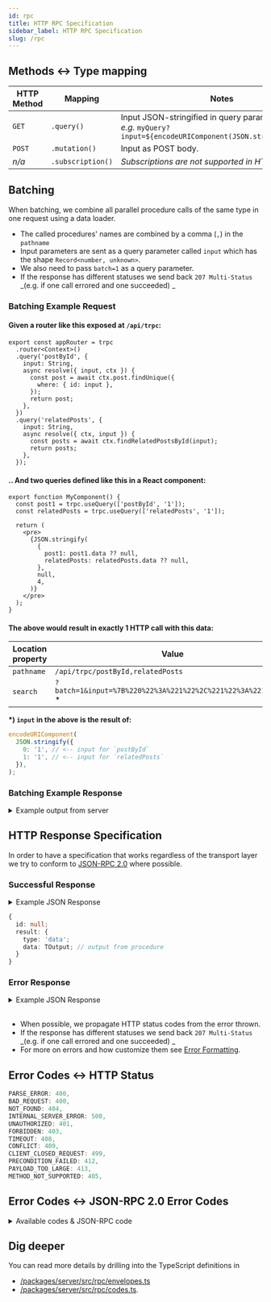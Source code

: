 ```yaml
---
id: rpc
title: HTTP RPC Specification
sidebar_label: HTTP RPC Specification
slug: /rpc
---
```


## Methods \<-> Type mapping

| HTTP Method  | Mapping           | Notes                                                                                                         |
| ------------ | ----------------- | ------------------------------------------------------------------------------------------------------------- |
| `GET`        | `.query()`        | Input JSON-stringified in query param.<br/>_e.g._ `myQuery?input=${encodeURIComponent(JSON.stringify(input))` |
| `POST`       | `.mutation()`     | Input as POST body.                                                                                           |
| <em>n/a</em> | `.subscription()` | <em>Subscriptions are not supported in HTTP transport</em>                                                    |

## Batching

When batching, we combine all parallel procedure calls of the same type in one request using a data loader.

- The called procedures' names are combined by a comma (`,`) in the `pathname`
- Input parameters are sent as a query parameter called `input` which has the shape `Record<number, unknown>`.
- We also need to pass `batch=1` as a query parameter.
- If the response has different statuses we send back `207 Multi-Status` _(e.g. if one call errored and one succeeded) _

### Batching Example Request

#### Given a router like this exposed at `/api/trpc`:

```tsx title='server/router.ts'
export const appRouter = trpc
  .router<Context>()
  .query('postById', {
    input: String,
    async resolve({ input, ctx }) {
      const post = await ctx.post.findUnique({
        where: { id: input },
      });
      return post;
    },
  })
  .query('relatedPosts', {
    input: String,
    async resolve({ ctx, input }) {
      const posts = await ctx.findRelatedPostsById(input);
      return posts;
    },
  });
```

#### .. And two queries defined like this in a React component:

```tsx title='MyComponent.tsx'
export function MyComponent() {
  const post1 = trpc.useQuery(['postById', '1']);
  const relatedPosts = trpc.useQuery(['relatedPosts', '1']);

  return (
    <pre>
      {JSON.stringify(
        {
          post1: post1.data ?? null,
          relatedPosts: relatedPosts.data ?? null,
        },
        null,
        4,
      )}
    </pre>
  );
}
```

#### The above would result in exactly 1 HTTP call with this data:

| Location property | Value                                                           |
| ----------------- | --------------------------------------------------------------- |
| `pathname`        | `/api/trpc/postById,relatedPosts`                               |
| `search`          | `?batch=1&input=%7B%220%22%3A%221%22%2C%221%22%3A%221%22%7D` \* |

**\*) `input` in the above is the result of:**

```ts
encodeURIComponent(
  JSON.stringify({
    0: '1', // <-- input for `postById`
    1: '1', // <-- input for `relatedPosts`
  }),
);
```

### Batching Example Response

<details>
  <summary>Example output from server</summary>

```json
[
  // result for `postById`
  {
    "id": null,
    "result": {
      "type": "data",
      "data": {
        "id": "1",
        "title": "Hello tRPC",
        "body": "..."
        // ...
      }
    }
  },
  // result for `relatedPosts`
  {
    "id": null,
    "result": {
      "type": "data",
      "data": [
        /* ... */
      ]
    }
  }
]
```

</details>

## HTTP Response Specification

In order to have a specification that works regardless of the transport layer we try to conform to [JSON-RPC 2.0](https://www.jsonrpc.org/specification) where possible.

### Successful Response

<details><summary>Example JSON Response</summary>

```json
{
  "id": null,
  "result": {
    "type": "data",
    "data": {
      "id": "1",
      "title": "Hello tRPC",
      "body": "..."
    }
  }
}
```

</details>

```ts
{
  id: null;
  result: {
    type: 'data';
    data: TOutput; // output from procedure
  }
}
```

### Error Response

<details><summary>Example JSON Response</summary>

```json
[
  {
    "id": null,
    "error": {
      "json": {
        "message": "Something went wrong",
        "code": -32600, // JSON-RPC 2.0 code
        "data": {
          // Extra, customizable, meta data
          "code": "INTERNAL_SERVER_ERROR",
          "httpStatus": 500,
          "stack": "...",
          "path": "post.add"
        }
      }
    }
  }
]
```

</details>
<br/>

- When possible, we propagate HTTP status codes from the error thrown.
- If the response has different statuses we send back `207 Multi-Status` _(e.g. if one call errored and one succeeded) _
- For more on errors and how customize them see [Error Formatting](../server/error-formatting.md).

## Error Codes <-> HTTP Status

```ts
PARSE_ERROR: 400,
BAD_REQUEST: 400,
NOT_FOUND: 404,
INTERNAL_SERVER_ERROR: 500,
UNAUTHORIZED: 401,
FORBIDDEN: 403,
TIMEOUT: 408,
CONFLICT: 409,
CLIENT_CLOSED_REQUEST: 499,
PRECONDITION_FAILED: 412,
PAYLOAD_TOO_LARGE: 413,
METHOD_NOT_SUPPORTED: 405,
```

## Error Codes <-> JSON-RPC 2.0 Error Codes

<details><summary>Available codes & JSON-RPC code</summary>

```ts
/**
 * JSON-RPC 2.0 Error codes
 *
 * `-32000` to `-32099` are reserved for implementation-defined server-errors.
 * For tRPC we're copying the last digits of HTTP 4XX errors.
 */
export const TRPC_ERROR_CODES_BY_KEY = {
  /**
   * Invalid JSON was received by the server.
   * An error occurred on the server while parsing the JSON text.
   */
  PARSE_ERROR: -32700,
  /**
   * The JSON sent is not a valid Request object.
   */
  BAD_REQUEST: -32600, // 400
  /**
   * Internal JSON-RPC error.
   */
  INTERNAL_SERVER_ERROR: -32603,
  // Implementation specific errors
  UNAUTHORIZED: -32001, // 401
  FORBIDDEN: -32003, // 403
  NOT_FOUND: -32004, // 404
  METHOD_NOT_SUPPORTED: -32005, // 405
  TIMEOUT: -32008, // 408
  CONFLICT: -32009, // 409
  PRECONDITION_FAILED: -32012, // 412
  PAYLOAD_TOO_LARGE: -32013, // 413
  CLIENT_CLOSED_REQUEST: -32099, // 499
} as const;
```

</details>

## Dig deeper

You can read more details by drilling into the TypeScript definitions in

- [/packages/server/src/rpc/envelopes.ts](https://github.com/trpc/trpc/tree/main/packages/server/src/rpc/envelopes.ts)
- [/packages/server/src/rpc/codes.ts](https://github.com/trpc/trpc/tree/main/packages/server/src/rpc/codes.ts).
